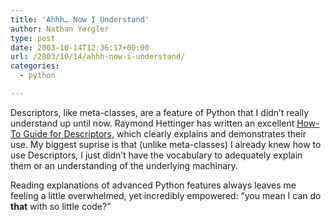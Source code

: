 ```yaml
---
title: 'Ahhh… Now I Understand'
author: Nathan Yergler
type: post
date: 2003-10-14T12:36:17+00:00
url: /2003/10/14/ahhh-now-i-understand/
categories:
  - python

---
```

Descriptors, like meta-classes, are a feature of Python that I didn’t really
understand up until now. Raymond Hettinger has written an excellent [How-To
Guide for Descriptors][1], which clearly explains and demonstrates their use. My
biggest suprise is that (unlike meta-classes) I already knew how to use
Descriptors, I just didn’t have the vocabulary to adequately explain them or an
understanding of the underlying machinary.

Reading explanations of advanced Python features always leaves me feeling a
little overwhelmed, yet incredibly empowered: “you mean I can do **that** with
so little code?”

 [1]: http://users.rcn.com/python/download/Descriptor.htm